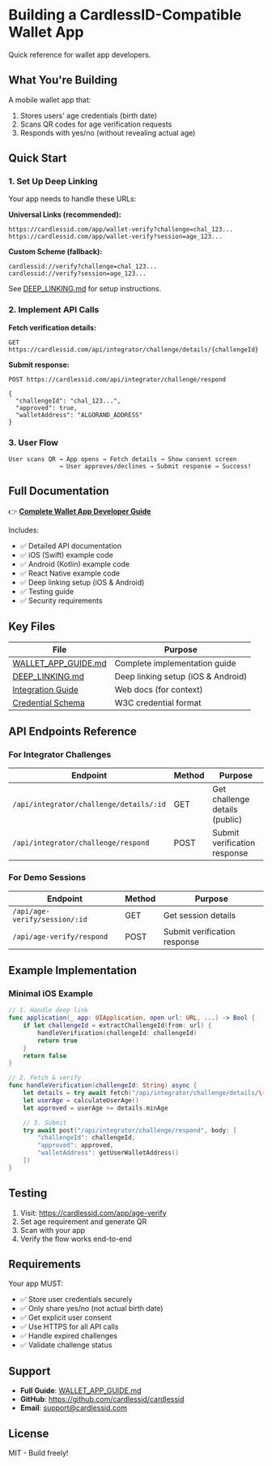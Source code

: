 # Building a CardlessID-Compatible Wallet App

Quick reference for wallet app developers.

## What You're Building

A mobile wallet app that:

1. Stores users' age credentials (birth date)
2. Scans QR codes for age verification requests
3. Responds with yes/no (without revealing actual age)

## Quick Start

### 1. Set Up Deep Linking

Your app needs to handle these URLs:

**Universal Links (recommended):**

```
https://cardlessid.com/app/wallet-verify?challenge=chal_123...
https://cardlessid.com/app/wallet-verify?session=age_123...
```

**Custom Scheme (fallback):**

```
cardlessid://verify?challenge=chal_123...
cardlessid://verify?session=age_123...
```

See [DEEP_LINKING.md](../DEEP_LINKING.md) for setup instructions.

### 2. Implement API Calls

**Fetch verification details:**

```http
GET https://cardlessid.com/api/integrator/challenge/details/{challengeId}
```

**Submit response:**

```http
POST https://cardlessid.com/api/integrator/challenge/respond

{
  "challengeId": "chal_123...",
  "approved": true,
  "walletAddress": "ALGORAND_ADDRESS"
}
```

### 3. User Flow

```
User scans QR → App opens → Fetch details → Show consent screen
              → User approves/declines → Submit response → Success!
```

## Full Documentation

👉 **[Complete Wallet App Developer Guide](../WALLET_APP_GUIDE.md)**

Includes:

- ✅ Detailed API documentation
- ✅ iOS (Swift) example code
- ✅ Android (Kotlin) example code
- ✅ React Native example code
- ✅ Deep linking setup (iOS & Android)
- ✅ Testing guide
- ✅ Security requirements

## Key Files

| File                                                               | Purpose                            |
| ------------------------------------------------------------------ | ---------------------------------- |
| [WALLET_APP_GUIDE.md](../WALLET_APP_GUIDE.md)                      | Complete implementation guide      |
| [DEEP_LINKING.md](../DEEP_LINKING.md)                              | Deep linking setup (iOS & Android) |
| [Integration Guide](https://cardlessid.com/docs/integration-guide) | Web docs (for context)             |
| [Credential Schema](https://cardlessid.com/docs/credential-schema) | W3C credential format              |

## API Endpoints Reference

### For Integrator Challenges

| Endpoint                                | Method | Purpose                        |
| --------------------------------------- | ------ | ------------------------------ |
| `/api/integrator/challenge/details/:id` | GET    | Get challenge details (public) |
| `/api/integrator/challenge/respond`     | POST   | Submit verification response   |

### For Demo Sessions

| Endpoint                      | Method | Purpose                      |
| ----------------------------- | ------ | ---------------------------- |
| `/api/age-verify/session/:id` | GET    | Get session details          |
| `/api/age-verify/respond`     | POST   | Submit verification response |

## Example Implementation

### Minimal iOS Example

```swift
// 1. Handle deep link
func application(_ app: UIApplication, open url: URL, ...) -> Bool {
    if let challengeId = extractChallengeId(from: url) {
        handleVerification(challengeId: challengeId)
        return true
    }
    return false
}

// 2. Fetch & verify
func handleVerification(challengeId: String) async {
    let details = try await fetch("/api/integrator/challenge/details/\(challengeId)")
    let userAge = calculateUserAge()
    let approved = userAge >= details.minAge

    // 3. Submit
    try await post("/api/integrator/challenge/respond", body: [
        "challengeId": challengeId,
        "approved": approved,
        "walletAddress": getUserWalletAddress()
    ])
}
```

## Testing

1. Visit: https://cardlessid.com/app/age-verify
2. Set age requirement and generate QR
3. Scan with your app
4. Verify the flow works end-to-end

## Requirements

Your app MUST:

- ✅ Store user credentials securely
- ✅ Only share yes/no (not actual birth date)
- ✅ Get explicit user consent
- ✅ Use HTTPS for all API calls
- ✅ Handle expired challenges
- ✅ Validate challenge status

## Support

- **Full Guide**: [WALLET_APP_GUIDE.md](../WALLET_APP_GUIDE.md)
- **GitHub**: https://github.com/cardlessid/cardlessid
- **Email**: support@cardlessid.com

## License

MIT - Build freely!
